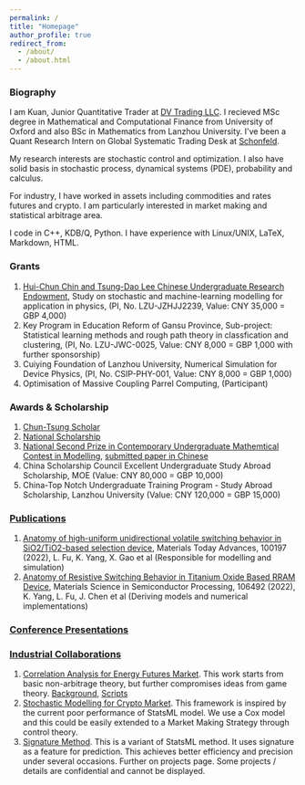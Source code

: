 ```yaml
---
permalink: /
title: "Homepage"
author_profile: true
redirect_from: 
  - /about/
  - /about.html
---
```


### Biography
I am Kuan, Junior Quantitative Trader at [DV Trading LLC](https://www.dvtrading.co). I recieved MSc degree in Mathematical and Computational Finance from University of Oxford and also BSc in Mathematics from Lanzhou University. I've been a Quant Research Intern on Global Systematic Trading Desk at [Schonfeld](https://www.schonfeld.com).

My research interests are stochastic control and optimization. I also have solid basis in stochastic process, dynamical systems (PDE), probability and calculus.

For industry, I have worked in assets including commodities and rates futures and crypto. I am particularly interested in market making and statistical arbitrage area.

I code in C++, KDB/Q, Python. I have experience with Linux/UNIX, LaTeX, Markdown, HTML.

### Grants
1. [Hui-Chun Chin and Tsung-Dao Lee Chinese Undergraduate Research Endowment](https://en.wikipedia.org/wiki/Tsung-Dao_Lee#Educational_activities), Study on stochastic and machine-learning modelling for application in physics, (PI, No. LZU-JZHJJ2239, Value: CNY 35,000 = GBP 4,000)
2. Key Program in Education Reform of Gansu Province, Sub-project: Statistical learning methods and rough path theory in classfication and clustering, (PI, No. LZU-JWC-0025, Value: CNY 8,000 = GBP 1,000 with further sponsorship)
3. Cuiying Foundation of Lanzhou University, Numerical Simulation for Device Physics, (PI, No. CSIP-PHY-001, Value: CNY 8,000 = GBP 1,000)
4. Optimisation of Massive Coupling Parrel Computing, (Participant)

### Awards & Scholarship
1. [Chun-Tsung Scholar](https://junzheng.sjtu.edu.cn/scholar/1418)
2. [National Scholarship](http://www.moe.gov.cn/jyb_xxgk/s5743/s5744/A05/202012/t20201217_506100.html)
3. [National Second Prize in Contemporary Undergraduate Mathemtical Contest in Modelling](http://www.mcm.edu.cn/html_cn/node/15767d638d52e1d38c64ea910de792d1.html), [submitted paper in Chinese](/files/CUMCM.pdf)
4. China Scholarship Council Excellent Undergraduate Study Abroad Scholarship, MOE (Value: CNY 80,000 = GBP 10,000)
5. China-Top Notch Undergraduate Training Program - Study Abroad Scholarship, Lanzhou University (Value: CNY 120,000 = GBP 15,000)

### [Publications](/publications/)
1. [Anatomy of high-uniform unidirectional volatile switching behavior in SiO2/TiO2-based selection device](https://authors.elsevier.com/sd/article/S2590049821000679), Materials Today Advances, 100197 (2022), L. Fu, K. Yang, X. Gao et al (Responsible for modelling and simulation)
2. [Anatomy of Resistive Switching Behavior in Titanium Oxide Based RRAM Device](https://www.sciencedirect.com/science/article/pii/S1369800122000403), Materials Science in Semiconductor Processing, 106492 (2022), K. Yang, L. Fu, J. Chen et al (Deriving models and numerical implementations)

### [Conference Presentations](/talks/)

### [Industrial Collaborations](/projects/)
1. [Correlation Analysis for Energy Futures Market](/portfolio/emission_markets_2/). This work starts from basic non-arbitrage theory, but further compromises ideas from game theory. [Background](/portfolio/emission_markets_1/), [Scripts](/portfolio/emission_markets_3/)
2. [Stochastic Modelling for Crypto Market](/portfolio/BTC_prediction/). This framework is inspired by the current poor performance of StatsML model. We use a Cox model and this could be easily extended to a Market Making Strategy through control theory.
3. [Signature Method](/portfolio/signature/). This is a variant of StatsML method. It uses signature as a feature for prediction. This achieves better efficiency and precision under several occasions.
Further on projects page. Some projects / details are confidential and cannot be displayed.


<script type="text/javascript" id="clustrmaps" src="//clustrmaps.com/map_v2.js?d=-0m5H0yFZZ6l-AOmOBX7KWj0kEM2mYkZrczUAuYkWeY&cl=ffffff&w=a"></script>
